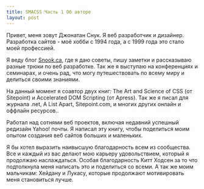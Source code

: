 ```yaml
---
title: SMACSS Часть 1 Об авторе
layout: post
---
```


Привет, меня зовут Джонатан Снук. Я веб разработчик и дизайнер. Разработка сайтов - моё хобби с 1994 года, а с 1999 года это стало моей профессией.

Я веду блог [Snook.ca](http://snook.ca), где я даю советы, пишу заметки и рассказываю разные трюки по веб разработке. Так же я выступаю на конференциях и семинарах, и очень рад, что могу путешествовать по всему миру и делиться своими знаниями.

На данный момент я соавтор двух книг: The Art and Science of CSS (от Sitepoint) и Accelerated DOM Scripting (от Apress). Так же я писал для журнала .net, A List Apart, Sitepoint.com, и многих других онлайн и оффлайн ресурсов..

Работал над сотнями веб проектов, включая недавний успешный редизайн Yahoo! почты. Я написал эту книгу, чтобы поделиться моим опытом создания веб сайтов больших и маленьких.

Я бы хотел выразить наивысшую благодарность всем из сообщества. Все и каждый из вас делают мою карьеру удовольствием, который я продолжаю наслаждаться. Особая благодарность Китт Ходсен за то что подтолкнула меня написать это и поделиться со всеми. А так же моим мальчикам: Хейдану и Лукасу, которые продолжают мотивировать меня становиться лучше.